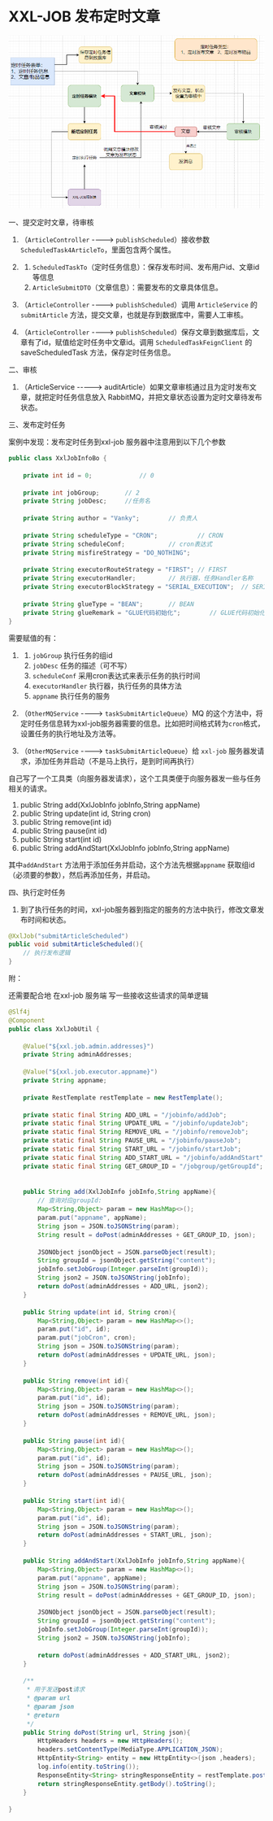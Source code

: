 # XXL-JOB 发布定时文章

![](https://raw.githubusercontent.com/vankykoo/image/main/cut/009.png)

一、提交定时文章，待审核

1. （`ArticleController` ----> `publishScheduled`）接收参数 `ScheduledTask4ArticleTo`，里面包含两个属性。


1. 1. `ScheduledTaskTo`（定时任务信息）：保存发布时间、发布用户id、文章id等信息
   2. `ArticleSubmitDTO`（文章信息）：需要发布的文章具体信息。


1. （`ArticleController` ----> `publishScheduled`）调用 `ArticleService` 的 `submitArticle` 方法，提交文章，也就是存到数据库中，需要人工审核。
2. （`ArticleController` ----> `publishScheduled`）保存文章到数据库后，文章有了id，赋值给定时任务中文章id。调用 `ScheduledTaskFeignClient` 的 saveScheduledTask 方法，保存定时任务信息。

二、审核

1. （ArticleService -----> auditArticle）如果文章审核通过且为定时发布文章，就把定时任务信息放入 RabbitMQ，并把文章状态设置为定时文章待发布状态。

三、发布定时任务

案例中发现：发布定时任务到xxl-job 服务器中注意用到以下几个参数

```java
public class XxlJobInfoBo {

    private int id = 0;				// 0

    private int jobGroup;		// 2
    private String jobDesc;     //任务名

    private String author = "Vanky";		// 负责人

    private String scheduleType = "CRON";			// CRON
    private String scheduleConf;			// cron表达式
    private String misfireStrategy = "DO_NOTHING";

    private String executorRouteStrategy = "FIRST";	// FIRST
    private String executorHandler;		    // 执行器，任务Handler名称
    private String executorBlockStrategy = "SERIAL_EXECUTION";	// SERIAL_EXECUTION

    private String glueType = "BEAN";		// BEAN
    private String glueRemark = "GLUE代码初始化";		// GLUE代码初始化
}
```

需要赋值的有：

1. 1. `jobGroup` 执行任务的组id
   2. `jobDesc` 任务的描述（可不写）
   3. `scheduleConf` 采用cron表达式来表示任务的执行时间
   4. `executorHandler` 执行器，执行任务的具体方法
   5. `appname` 执行任务的服务


1. （`OtherMQService` ----> `taskSubmitArticleQueue`）MQ 的这个方法中，将定时任务信息转为xxl-job服务器需要的信息。比如把时间格式转为`cron`格式，设置任务的执行地址及方法等。
2. （`OtherMQService` ----> `taskSubmitArticleQueue`）给 `xxl-job` 服务器发请求，添加任务并启动（不是马上执行，是到时间再执行）

自己写了一个工具类（向服务器发请求），这个工具类便于向服务器发一些与任务相关的请求。

1. public String add(XxlJobInfo jobInfo,String appName)
2. public String update(int id, String cron)
3. public String remove(int id)
4. public String pause(int id)
5. public String start(int id)
6. public String addAndStart(XxlJobInfo jobInfo,String appName)

其中`addAndStart` 方法用于添加任务并启动，这个方法先根据`appname` 获取组id（必须要的参数），然后再添加任务，并启动。

四、执行定时任务

1. 到了执行任务的时间，xxl-job服务器到指定的服务的方法中执行，修改文章发布时间和状态。

```java
@XxlJob("submitArticleScheduled")
public void submitArticleScheduled(){
    // 执行发布逻辑
}
```



附：

还需要配合地 在xxl-job 服务端 写一些接收这些请求的简单逻辑

```java
@Slf4j
@Component
public class XxlJobUtil {
 
    @Value("${xxl.job.admin.addresses}")
    private String adminAddresses;
 
    @Value("${xxl.job.executor.appname}")
    private String appname;
 
    private RestTemplate restTemplate = new RestTemplate();
 
    private static final String ADD_URL = "/jobinfo/addJob";
    private static final String UPDATE_URL = "/jobinfo/updateJob";
    private static final String REMOVE_URL = "/jobinfo/removeJob";
    private static final String PAUSE_URL = "/jobinfo/pauseJob";
    private static final String START_URL = "/jobinfo/startJob";
    private static final String ADD_START_URL = "/jobinfo/addAndStart";
    private static final String GET_GROUP_ID = "/jobgroup/getGroupId";
 
 
    public String add(XxlJobInfo jobInfo,String appName){
        // 查询对应groupId:
        Map<String,Object> param = new HashMap<>();
        param.put("appname", appName);
        String json = JSON.toJSONString(param);
        String result = doPost(adminAddresses + GET_GROUP_ID, json);

        JSONObject jsonObject = JSON.parseObject(result);
        String groupId = jsonObject.getString("content");
        jobInfo.setJobGroup(Integer.parseInt(groupId));
        String json2 = JSON.toJSONString(jobInfo);
        return doPost(adminAddresses + ADD_URL, json2);
    }
 
    public String update(int id, String cron){
        Map<String,Object> param = new HashMap<>();
        param.put("id", id);
        param.put("jobCron", cron);
        String json = JSON.toJSONString(param);
        return doPost(adminAddresses + UPDATE_URL, json);
    }
 
    public String remove(int id){
        Map<String,Object> param = new HashMap<>();
        param.put("id", id);
        String json = JSON.toJSONString(param);
        return doPost(adminAddresses + REMOVE_URL, json);
    }
 
    public String pause(int id){
        Map<String,Object> param = new HashMap<>();
        param.put("id", id);
        String json = JSON.toJSONString(param);
        return doPost(adminAddresses + PAUSE_URL, json);
    }
 
    public String start(int id){
        Map<String,Object> param = new HashMap<>();
        param.put("id", id);
        String json = JSON.toJSONString(param);
        return doPost(adminAddresses + START_URL, json);
    }
 
    public String addAndStart(XxlJobInfo jobInfo,String appName){
        Map<String,Object> param = new HashMap<>();
        param.put("appname", appName);
        String json = JSON.toJSONString(param);
        String result = doPost(adminAddresses + GET_GROUP_ID, json);
 
        JSONObject jsonObject = JSON.parseObject(result);
        String groupId = jsonObject.getString("content");
        jobInfo.setJobGroup(Integer.parseInt(groupId));
        String json2 = JSON.toJSONString(jobInfo);
 
        return doPost(adminAddresses + ADD_START_URL, json2);
    }

    /**
     * 用于发送post请求
     * @param url
     * @param json
     * @return
     */
    public String doPost(String url, String json){
        HttpHeaders headers = new HttpHeaders();
        headers.setContentType(MediaType.APPLICATION_JSON);
        HttpEntity<String> entity = new HttpEntity<>(json ,headers);
        log.info(entity.toString());
        ResponseEntity<String> stringResponseEntity = restTemplate.postForEntity(url, entity, String.class);
        return stringResponseEntity.getBody().toString();
    }
 
}
```

